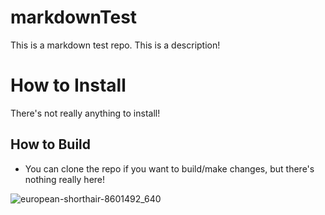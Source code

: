# markdownTest

This is a markdown test repo. This is a description!

# How to Install
There's not really anything to install!

## How to Build
- You can clone the repo if you want to build/make changes, but there's nothing really here!

![european-shorthair-8601492_640](https://github.com/user-attachments/assets/ee4e6970-6f43-4c88-8b11-18aabf540957)
